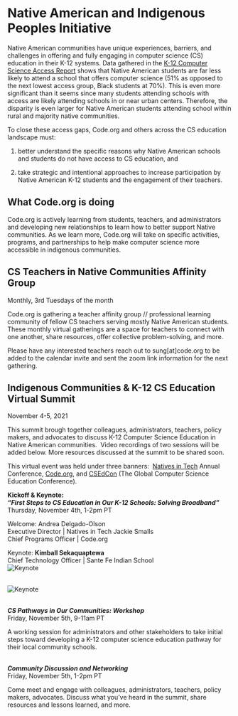 <link href="/shared/css/course-blocks.css", type="text/css", rel="stylesheet"></link>

<style>
  details summary {
    cursor: pointer;
  }
</style>

# Native American and Indigenous Peoples Initiative

Native American communities have unique experiences, barriers, and challenges in offering and fully engaging in computer science (CS) education in their K-12 systems. Data gathered in the <a href="https://code.org/yourschool/about" target=_blank>K-12 Computer Science Access Report</a> shows that Native American students are far less likely to attend a school that offers computer science (51% as opposed to the next lowest access group, Black students at 70%). This is even more significant than it seems since many students attending schools with access are likely attending schools in or near urban centers. Therefore, the disparity is even larger for Native American students attending school within rural and majority native communities. 

To close these access gaps, Code.org and others across the CS education landscape must: 

1) better understand the specific reasons why Native American schools and students do not have access to CS education, and 

2) take strategic and intentional approaches to increase participation by Native American K-12 students and the engagement of their teachers.


## What Code.org is doing

Code.org is actively learning from students, teachers, and administrators and developing new relationships to learn how to better support Native communities.  As we learn more, Code.org will take on specific activities, programs, and partnerships to help make computer science more accessible in indigenous communities.  

## CS Teachers in Native Communities Affinity Group

Monthly, 3rd Tuesdays of the month

Code.org is gathering a teacher affinity group // professional learning community of fellow CS teachers serving mostly Native American students.  These monthly virtual gatherings are a space for teachers to connect with one another, share resources, offer collective problem-solving, and more.  

Please have any interested teachers reach out to sung[at]code.org to be added to the calendar invite and sent the zoom link information for the next gathering.


## Indigenous Communities & K-12 CS Education Virtual Summit
November 4-5, 2021

This summit brough together colleagues, administrators, teachers, policy makers, and advocates to discuss K-12 Computer Science Education in Native American communities.  Video recordings of two sessions will be added below.  More resources discussed at the summit to be shared soon.    

This virtual event was held under three banners:  <a href="https://nativesintech.org/" target=_blank>Natives in Tech</a> Annual Conference, <a href="http://Code.org" target=_blank>Code.org</a>, and <a href="https://www.csedcon.com/" target=_blank>CSEdCon</a> (The Global Computer Science Education Conference).


**Kickoff & Keynote: _<br>“First Steps to CS Education in Our K-12 Schools: Solving Broadband”_**<br>
Thursday, November 4th, 1-2pm PT 
 
Welcome:
Andrea Delgado-Olson<br>
Executive Director | Natives in Tech 
Jackie Smalls<br>
Chief Programs Officer | Code.org

Keynote: <b>Kimball Sekaquaptewa</b><br>
Chief Technology Officer | Sante Fe Indian School<br>
![Keynote](/Kimball2.png)<br><br>


![Keynote](/NAIPIpanel.png) 
<br><br>


**_CS Pathways in Our Communities: Workshop_**<br>
Friday, November 5th, 9-11am PT
 
A working session for administrators and other stakeholders to take initial steps toward developing a K-12 computer science education pathway for their local community schools.
<br>
<br>

**_Community Discussion and Networking_**<br>
Friday, November 5th, 1-2pm PT
 
Come meet and engage with colleagues, administrators, teachers, policy makers, advocates. Discuss what you’ve heard in the summit, share resources and lessons learned, and more.
